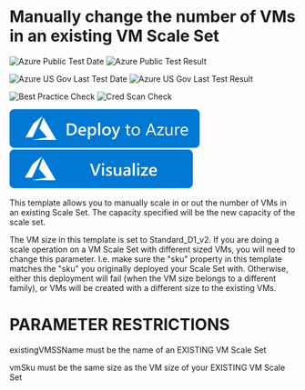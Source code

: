# Manually change the number of VMs in an existing VM Scale Set

![Azure Public Test Date](https://azurequickstartsservice.blob.core.windows.net/badges/201-vmss-scale-existing/PublicLastTestDate.svg)
![Azure Public Test Result](https://azurequickstartsservice.blob.core.windows.net/badges/201-vmss-scale-existing/PublicDeployment.svg)

![Azure US Gov Last Test Date](https://azurequickstartsservice.blob.core.windows.net/badges/201-vmss-scale-existing/FairfaxLastTestDate.svg)
![Azure US Gov Last Test Result](https://azurequickstartsservice.blob.core.windows.net/badges/201-vmss-scale-existing/FairfaxDeployment.svg)

![Best Practice Check](https://azurequickstartsservice.blob.core.windows.net/badges/201-vmss-scale-existing/BestPracticeResult.svg)
![Cred Scan Check](https://azurequickstartsservice.blob.core.windows.net/badges/201-vmss-scale-existing/CredScanResult.svg)

[![Deploy To Azure](https://raw.githubusercontent.com/Azure/azure-quickstart-templates/master/1-CONTRIBUTION-GUIDE/images/deploytoazure.svg?sanitize=true)]("https://portal.azure.com/#create/Microsoft.Template/uri/https%3A%2F%2Fraw.githubusercontent.com%2FAzure%2Fazure-quickstart-templates%2Fmaster%2F201-vmss-scale-existing%2Fazuredeploy.json")  [![Visualize](https://raw.githubusercontent.com/Azure/azure-quickstart-templates/master/1-CONTRIBUTION-GUIDE/images/visualizebutton.svg?sanitize=true)]("http://armviz.io/#/?load=https%3A%2F%2Fraw.githubusercontent.com%2FAzure%2Fazure-quickstart-templates%2Fmaster%2F201-vmss-scale-existing%2Fazuredeploy.json")
    


    


This template allows you to manually scale in or out the number of VMs in an existing Scale Set. The capacity specified will be the new capacity of the scale set. 

The VM size in this template is set to Standard_D1_v2. If you are doing a scale operation on a VM Scale Set with different sized VMs, you will need to change this parameter. I.e. make sure the "sku" property in this template matches the "sku" you originally deployed your Scale Set with. Otherwise, either this deployment will fail (when the VM size belongs to a different family), or VMs will be created with a different size to the existing VMs.

PARAMETER RESTRICTIONS
======================

existingVMSSName must be the name of an EXISTING VM Scale Set

vmSku must be the same size as the VM size of your EXISTING VM Scale Set

